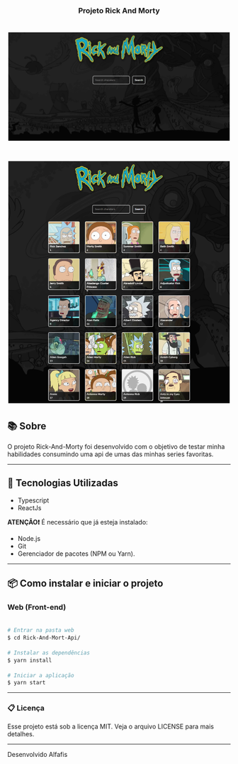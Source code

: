 <h3 align="center"> Projeto Rick And Morty </h3>

<h1 align="center">
    <img width= '500' src=".\src\.github\home.png">
</h1>

<h1 align="center">
    <img width= '500' src=".\src\.github\search.png">
</h1>

## 📚 Sobre

O projeto Rick-And-Morty foi desenvolvido com o objetivo de testar minha habilidades consumindo uma api de umas das minhas series favoritas.

---

## 🚀 Tecnologias Utilizadas

- Typescript
- ReactJs

**ATENÇÃO❗** É necessário que já esteja instalado:

- Node.js
- Git
- Gerenciador de pacotes (NPM ou Yarn).

---

## 📦 Como instalar e iniciar o projeto

### Web (Front-end)

```bash

# Entrar na pasta web
$ cd Rick-And-Mort-Api/

# Instalar as dependências
$ yarn install

# Iniciar a aplicação
$ yarn start

```

---

### 📋 Licença

Esse projeto está sob a licença MIT. Veja o arquivo LICENSE para mais detalhes.

---

Desenvolvido Alfafis
